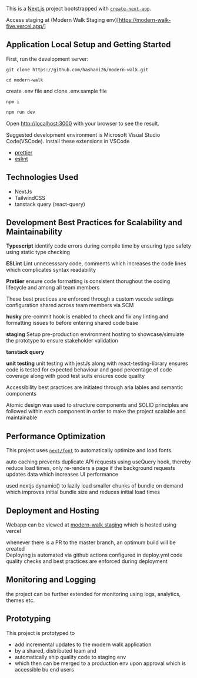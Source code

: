 This is a [Next.js](https://nextjs.org) project bootstrapped with [`create-next-app`](https://nextjs.org/docs/app/api-reference/cli/create-next-app).

Access staging at (Modern Walk Staging env)[https://modern-walk-five.vercel.app/]

## Application Local Setup and Getting Started

First, run the development server:

`git clone https://github.com/hashani26/modern-walk.git`

`cd modern-walk`

create .env file and clone .env.sample file

`npm i`

```bash
npm run dev
```

Open [http://localhost:3000](http://localhost:3000) with your browser to see the result.

Suggested development environment is Microsoft Visual Studio Code(VSCode).
Install these extensions in VSCode

- [prettier](https://marketplace.visualstudio.com/items?itemName=esbenp.prettier-vscode)
- [eslint](https://marketplace.visualstudio.com/items?itemName=dbaeumer.vscode-eslint)

## Technologies Used

- NextJs
- TailwindCSS
- tanstack query (react-query)

## Development Best Practices for Scalability and Maintainability

**Typescript**
identify code errors during compile time by ensuring type safety using static type checking

**ESLint**
Lint unnecesssary code, comments which increases the code lines which complicates syntax readability

**Pretiier**
ensure code formatting is consistent thorughout the coding lifecycle and among all team members

These best practices are enforced through a custom vscode settings configuration shared across team members via SCM

**husky**
pre-commit hook is enabled to check and fix any linting and formatting issues to before entering shared code base

**staging**
Setup pre-production environment hosting to showcase/simulate the prototype to ensure stakeholder validation

**tanstack query**

**unit testing**
unit testing with jestJs along with react-testing-library ensures code is tested for expected behaviour and good percentage of code coverage along with good test suits ensures code quality

Accessibility best practices are initiated through aria lables and semantic components

Atomic design was used to structure components and SOLID principles are followed within each component in order to make the project scalable and maintainable

## Performance Optimization

This project uses [`next/font`](https://nextjs.org/docs/app/building-your-application/optimizing/fonts) to automatically optimize and load fonts.

auto caching prevents duplicate API requests using useQuery hook, thereby reduce load times, only re-renders a page if the background requests updates data which increases UI performance

used nextjs dynamic() to lazily load smaller chunks of bundle on demand which improves initial bundle size and reduces initial load times

## Deployment and Hosting

Webapp can be viewed at [modern-walk staging](modern-walk-five.vercel.app) which is hosted using vercel

whenever there is a PR to the master branch, an optimum build will be created\
Deploying is automated via github actions configured in deploy.yml
code quality checks and best practices are enforced during deployment

## Monitoring and Logging

the project can be further extended for monitoring using logs, analytics, themes etc.

## Prototyping

This project is prototyped to

- add incremental updates to the modern walk application
- by a shared, distributed team and
- automatically ship quality code to staging env
- which then can be merged to a production env upon approval which is accessible bu end users
